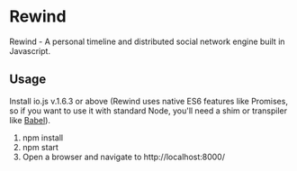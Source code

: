 Rewind
=======

Rewind - A personal timeline and distributed social network engine built in Javascript.

Usage
-------

Install io.js v.1.6.3 or above (Rewind uses native ES6 features like Promises, so if you want to use it with standard Node, you'll need a shim or transpiler like [Babel](https://babeljs.io/)).

1. npm install
2. npm start
3. Open a browser and navigate to http://localhost:8000/
